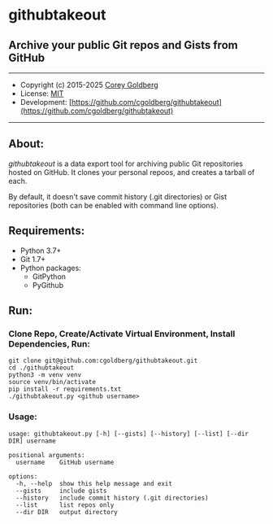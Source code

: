 # githubtakeout

## Archive your public Git repos and Gists from GitHub

---

- Copyright (c) 2015-2025 [Corey Goldberg](https://github.com/cgoldberg)
- License: [MIT](https://opensource.org/licenses/MIT)
- Development: [https://github.com/cgoldberg/githubtakeout](https://github.com/cgoldberg/githubtakeout)

----

## About:

_githubtakeout_ is a data export tool for archiving public Git repositories hosted on GitHub.
It clones your personal repoos, and creates a tarball of each.

By default, it doesn't save commit history (.git directories) or Gist repositories
(both can be enabled with command line options).

## Requirements:
- Python 3.7+
- Git 1.7+
- Python packages:
    - GitPython
    - PyGithub

## Run:

### Clone Repo, Create/Activate Virtual Environment, Install Dependencies, Run:

```
git clone git@github.com:cgoldberg/githubtakeout.git
cd ./githubtakeout
python3 -m venv venv
source venv/bin/activate
pip install -r requirements.txt
./githubtakeout.py <github username>
```

### Usage:

```
usage: githubtakeout.py [-h] [--gists] [--history] [--list] [--dir DIR] username

positional arguments:
  username    GitHub username

options:
  -h, --help  show this help message and exit
  --gists     include gists
  --history   include commit history (.git directories)
  --list      list repos only
  --dir DIR   output directory
```
